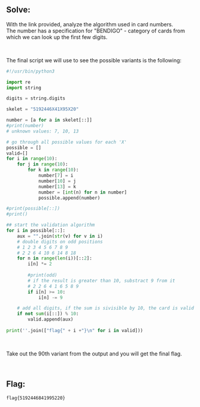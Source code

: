 ## Solve:

With the link provided, analyze the algorithm used in card numbers. <br>
The number has a specification for "BENDIGO" - category of cards from which we can look up the first few digits. <br>

<br>

The final script we will use to see the possible variants is the following:
```python
#!/usr/bin/python3

import re
import string

digits = string.digits

skelet = "5192446X41X95X20"

number = [a for a in skelet[::]]
#print(number)
# unknown values: 7, 10, 13

# go through all possible values for each 'X' 
possible = []
valid=[]
for i in range(10):
	for j in range(10):
		for k in range(10):
			number[7] = i
			number[10] = j
			number[13] = k
			number = [int(n) for n in number]
			possible.append(number)

#print(possible[::])
#print()

## start the validation algorithm
for i in possible[::]:
	aux = "".join(str(v) for v in i)
	# double digits on odd positions
	# 1 2 3 4 5 6 7 8 9 
	# 2 2 6 4 10 6 14 8 18
	for n in range(len(i))[::2]:
		i[n] *= 2 
		
		#print(odd)
		# if the result is greater than 10, substract 9 from it
		# 2 2 6 4 1 6 5 8 9
		if i[n] >= 10:
			i[n] -= 9

	# add all digits, if the sum is sivisible by 10, the card is valid
	if not sum(i[::]) % 10:
		valid.append(aux)
	
print(''.join(["flag{" + i +"}\n" for i in valid]))
```

<br>

 Take out the 90th variant from the output and you will get the final flag.

<br>

## Flag:
`flag{5192446841995220}`

